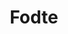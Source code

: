 ---
#date: 2019-05-16T23:48:05.000Z
layout: post
title: Fodte
lien: https://github.com/DegrangeM/Fodte
description: >-
  Fpdfe (Form Pdf Exporter) est une application web permettant d'extraire le contenu des champs de formulaires de documents pdf et d'en générer un fichier tableur (csv).
image: >-
  https://user-images.githubusercontent.com/53106394/113876471-1199c980-97b8-11eb-8c27-d97bd518a945.png
category: Outil en ligne
tags:
  - welcome
  - blog
---